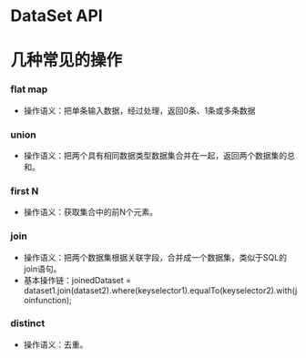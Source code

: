 # DataSet API

# 几种常见的操作
### flat map
- 操作语义：把单条输入数据，经过处理，返回0条、1条或多条数据

### union
- 操作语义：把两个具有相同数据类型数据集合并在一起，返回两个数据集的总和。

### first N
- 操作语义：获取集合中的前N个元素。

### join
- 操作语义：把两个数据集根据关联字段，合并成一个数据集，类似于SQL的join语句。
- 基本操作链：joinedDataset = dataset1.join(dataset2).where(keyselector1).equalTo(keyselector2).with(joinfunction);

### distinct
- 操作语义：去重。
